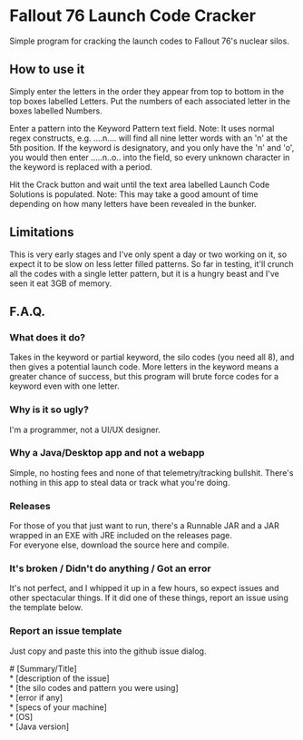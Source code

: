 # Fallout 76 Launch Code Cracker
Simple program for cracking the launch codes to Fallout 76's nuclear silos.

## How to use it
Simply enter the letters in the order they appear from top to bottom in the top boxes labelled Letters.
Put the numbers of each associated letter in the boxes labelled Numbers.  

Enter a pattern into the Keyword Pattern text field. Note: It uses normal regex constructs, e.g. ....n.... will
find all nine letter words with an 'n' at the 5th position. If the keyword is designatory, and you only
have the 'n' and 'o', you would then enter .....n..o.. into the field, so every unknown character in the
keyword is replaced with a period.

Hit the Crack button and wait until the text area labelled Launch Code Solutions is populated. Note: 
This may take a good amount of time depending on how many letters have been revealed in the bunker.

## Limitations
This is very early stages and I've only spent a day or two working on it, so expect it to be slow on 
less letter filled patterns. So far in testing, it'll crunch all the codes with a single letter pattern,
but it is a hungry beast and I've seen it eat 3GB of memory.

## F.A.Q.

### What does it do?
Takes in the keyword or partial keyword, the silo codes (you need all 8), and then gives a potential 
launch code. More letters in the keyword means a greater chance of success, but this program will brute
force codes for a keyword even with one letter.

### Why is it so ugly?
I'm a programmer, not a UI/UX designer.

### Why a Java/Desktop app and not a webapp
Simple, no hosting fees and none of that telemetry/tracking bullshit. There's nothing in this app to 
steal data or track what you're doing.

### Releases
For those of you that just want to run, there's a Runnable JAR and a JAR wrapped in an EXE with JRE 
included on the releases page.  
For everyone else, download the source here and compile.

### It's broken / Didn't do anything / Got an error
It's not perfect, and I whipped it up in a few hours, so expect issues and other spectacular things.
If it did one of these things, report an issue using the template below.

### Report an issue template
Just copy and paste this into the github issue dialog.

\# [Summary/Title]  
\* [description of the issue]  
\* [the silo codes and pattern you were using]  
\* [error if any]  
\* [specs of your machine]  
\* [OS]  
\* [Java version]  
